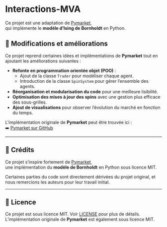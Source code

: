 # Interactions-MVA

Ce projet est une adaptation de [Pymarket](https://github.com/kenokrieger/pymarket),  
qui implémente le **modèle d’Ising de Bornholdt** en Python.

## 🔹 Modifications et améliorations

Ce projet reprend certaines idées et implémentations de **Pymarket** tout en ajoutant les améliorations suivantes :
- **Refonte en programmation orientée objet (POO)** :  
  - Ajout de la classe `Trader` pour modéliser chaque agent.
  - Introduction de la classe `SpinSystem` pour gérer l’ensemble des agents.
- **Réorganisation et modularisation du code** pour une meilleure lisibilité.
- **Optimisation des mises à jour des spins** avec une gestion plus efficace des sous-grilles.
- **Ajout de visualisations** pour observer l’évolution du marché en fonction du temps.

L'implémentation originale de **Pymarket** peut être trouvée ici :  
➡️ [Pymarket sur GitHub](https://github.com/kenokrieger/pymarket)

---

## 📝 **Crédits**

Ce projet s’inspire fortement de [Pymarket](https://github.com/kenokrieger/pymarket),  
une implémentation du **modèle de Bornholdt** en Python sous licence MIT.  

Certaines parties du code sont directement dérivées du projet original, et nous remercions les auteurs pour leur travail initial.

---

## 📜 **Licence**

Ce projet est sous licence MIT. Voir [LICENSE](./LICENSE) pour plus de détails.  
L’implémentation originale de **Pymarket** est également sous licence MIT.  

